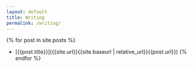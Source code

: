 ```yaml
---
layout: default
title: Writing
permalink: /writing/
---
```

{% for post in site.posts %}
  - [{{post.title}}]({{site.url}}{{site.baseurl | relative_url}}{{post.url}})
{% endfor %}
